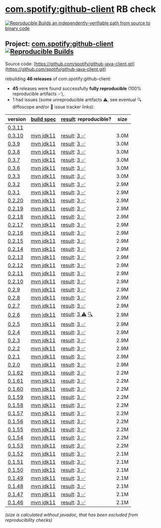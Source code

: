 [com.spotify:github-client](https://central.sonatype.com/artifact/com.spotify/github-client/versions) RB check
=======

[![Reproducible Builds](https://reproducible-builds.org/images/logos/rb.svg) an independently-verifiable path from source to binary code](https://reproducible-builds.org/)

## Project: [com.spotify:github-client](https://central.sonatype.com/artifact/com.spotify/github-client/versions) [![Reproducible Builds](https://img.shields.io/endpoint?url=https://raw.githubusercontent.com/jvm-repo-rebuild/reproducible-central/master/content/com/spotify/github-client/badge.json)](https://github.com/jvm-repo-rebuild/reproducible-central/blob/master/content/com/spotify/github-client/README.md)

Source code: [https://github.com/spotify/github-java-client.git](https://github.com/spotify/github-java-client.git)

rebuilding **46 releases** of com.spotify:github-client:
- **45** releases were found successfully **fully reproducible** (100% reproducible artifacts :white_check_mark:),
- 1 had issues (some unreproducible artifacts :warning:, see eventual :mag: diffoscope and/or :memo: issue tracker links):

| version | [build spec](/BUILDSPEC.md) | [result](https://reproducible-builds.org/docs/jvm/): reproducible? | size |
| -- | --------- | ------ | -- |
| [0.3.11](https://central.sonatype.com/artifact/com.spotify/github-client/0.3.11/pom) | | | |
| [0.3.10](https://central.sonatype.com/artifact/com.spotify/github-client/0.3.10/pom) | [mvn jdk11](github-client-0.3.10.buildspec) | [result](github-client-0.3.10.buildinfo): [3 :white_check_mark: ](github-client-0.3.10.buildcompare) | 3.0M |
| [0.3.9](https://central.sonatype.com/artifact/com.spotify/github-client/0.3.9/pom) | [mvn jdk11](github-client-0.3.9.buildspec) | [result](github-client-0.3.9.buildinfo): [3 :white_check_mark: ](github-client-0.3.9.buildcompare) | 3.0M |
| [0.3.8](https://central.sonatype.com/artifact/com.spotify/github-client/0.3.8/pom) | [mvn jdk11](github-client-0.3.8.buildspec) | [result](github-client-0.3.8.buildinfo): [3 :white_check_mark: ](github-client-0.3.8.buildcompare) | 3.0M |
| [0.3.7](https://central.sonatype.com/artifact/com.spotify/github-client/0.3.7/pom) | [mvn jdk11](github-client-0.3.7.buildspec) | [result](github-client-0.3.7.buildinfo): [3 :white_check_mark: ](github-client-0.3.7.buildcompare) | 3.0M |
| [0.3.6](https://central.sonatype.com/artifact/com.spotify/github-client/0.3.6/pom) | [mvn jdk11](github-client-0.3.6.buildspec) | [result](github-client-0.3.6.buildinfo): [3 :white_check_mark: ](github-client-0.3.6.buildcompare) | 3.0M |
| [0.3.3](https://central.sonatype.com/artifact/com.spotify/github-client/0.3.3/pom) | [mvn jdk11](github-client-0.3.3.buildspec) | [result](github-client-0.3.3.buildinfo): [3 :white_check_mark: ](github-client-0.3.3.buildcompare) | 3.0M |
| [0.3.2](https://central.sonatype.com/artifact/com.spotify/github-client/0.3.2/pom) | [mvn jdk11](github-client-0.3.2.buildspec) | [result](github-client-0.3.2.buildinfo): [3 :white_check_mark: ](github-client-0.3.2.buildcompare) | 2.9M |
| [0.3.1](https://central.sonatype.com/artifact/com.spotify/github-client/0.3.1/pom) | [mvn jdk11](github-client-0.3.1.buildspec) | [result](github-client-0.3.1.buildinfo): [3 :white_check_mark: ](github-client-0.3.1.buildcompare) | 2.9M |
| [0.2.20](https://central.sonatype.com/artifact/com.spotify/github-client/0.2.20/pom) | [mvn jdk11](github-client-0.2.20.buildspec) | [result](github-client-0.2.20.buildinfo): [3 :white_check_mark: ](github-client-0.2.20.buildcompare) | 2.9M |
| [0.2.19](https://central.sonatype.com/artifact/com.spotify/github-client/0.2.19/pom) | [mvn jdk11](github-client-0.2.19.buildspec) | [result](github-client-0.2.19.buildinfo): [3 :white_check_mark: ](github-client-0.2.19.buildcompare) | 2.9M |
| [0.2.18](https://central.sonatype.com/artifact/com.spotify/github-client/0.2.18/pom) | [mvn jdk11](github-client-0.2.18.buildspec) | [result](github-client-0.2.18.buildinfo): [3 :white_check_mark: ](github-client-0.2.18.buildcompare) | 2.9M |
| [0.2.17](https://central.sonatype.com/artifact/com.spotify/github-client/0.2.17/pom) | [mvn jdk11](github-client-0.2.17.buildspec) | [result](github-client-0.2.17.buildinfo): [3 :white_check_mark: ](github-client-0.2.17.buildcompare) | 2.9M |
| [0.2.16](https://central.sonatype.com/artifact/com.spotify/github-client/0.2.16/pom) | [mvn jdk11](github-client-0.2.16.buildspec) | [result](github-client-0.2.16.buildinfo): [3 :white_check_mark: ](github-client-0.2.16.buildcompare) | 2.9M |
| [0.2.15](https://central.sonatype.com/artifact/com.spotify/github-client/0.2.15/pom) | [mvn jdk11](github-client-0.2.15.buildspec) | [result](github-client-0.2.15.buildinfo): [3 :white_check_mark: ](github-client-0.2.15.buildcompare) | 2.9M |
| [0.2.14](https://central.sonatype.com/artifact/com.spotify/github-client/0.2.14/pom) | [mvn jdk11](github-client-0.2.14.buildspec) | [result](github-client-0.2.14.buildinfo): [3 :white_check_mark: ](github-client-0.2.14.buildcompare) | 2.9M |
| [0.2.13](https://central.sonatype.com/artifact/com.spotify/github-client/0.2.13/pom) | [mvn jdk11](github-client-0.2.13.buildspec) | [result](github-client-0.2.13.buildinfo): [3 :white_check_mark: ](github-client-0.2.13.buildcompare) | 2.9M |
| [0.2.12](https://central.sonatype.com/artifact/com.spotify/github-client/0.2.12/pom) | [mvn jdk11](github-client-0.2.12.buildspec) | [result](github-client-0.2.12.buildinfo): [3 :white_check_mark: ](github-client-0.2.12.buildcompare) | 2.9M |
| [0.2.11](https://central.sonatype.com/artifact/com.spotify/github-client/0.2.11/pom) | [mvn jdk11](github-client-0.2.11.buildspec) | [result](github-client-0.2.11.buildinfo): [3 :white_check_mark: ](github-client-0.2.11.buildcompare) | 2.9M |
| [0.2.10](https://central.sonatype.com/artifact/com.spotify/github-client/0.2.10/pom) | [mvn jdk11](github-client-0.2.10.buildspec) | [result](github-client-0.2.10.buildinfo): [3 :white_check_mark: ](github-client-0.2.10.buildcompare) | 2.9M |
| [0.2.9](https://central.sonatype.com/artifact/com.spotify/github-client/0.2.9/pom) | [mvn jdk11](github-client-0.2.9.buildspec) | [result](github-client-0.2.9.buildinfo): [3 :white_check_mark: ](github-client-0.2.9.buildcompare) | 2.9M |
| [0.2.8](https://central.sonatype.com/artifact/com.spotify/github-client/0.2.8/pom) | [mvn jdk11](github-client-0.2.8.buildspec) | [result](github-client-0.2.8.buildinfo): [3 :white_check_mark: ](github-client-0.2.8.buildcompare) | 2.9M |
| [0.2.7](https://central.sonatype.com/artifact/com.spotify/github-client/0.2.7/pom) | [mvn jdk11](github-client-0.2.7.buildspec) | [result](github-client-0.2.7.buildinfo): [3 :white_check_mark: ](github-client-0.2.7.buildcompare) | 2.9M |
| [0.2.6](https://central.sonatype.com/artifact/com.spotify/github-client/0.2.6/pom) | [mvn jdk11](github-client-0.2.6.buildspec) | [result](github-client-0.2.6.buildinfo): [ 3 :warning:](github-client-0.2.6.buildcompare) [:mag:](github-client-0.2.6.diffoscope) | 2.9M |
| [0.2.5](https://central.sonatype.com/artifact/com.spotify/github-client/0.2.5/pom) | [mvn jdk11](github-client-0.2.5.buildspec) | [result](github-client-0.2.5.buildinfo): [3 :white_check_mark: ](github-client-0.2.5.buildcompare) | 2.9M |
| [0.2.4](https://central.sonatype.com/artifact/com.spotify/github-client/0.2.4/pom) | [mvn jdk11](github-client-0.2.4.buildspec) | [result](github-client-0.2.4.buildinfo): [3 :white_check_mark: ](github-client-0.2.4.buildcompare) | 2.9M |
| [0.2.3](https://central.sonatype.com/artifact/com.spotify/github-client/0.2.3/pom) | [mvn jdk11](github-client-0.2.3.buildspec) | [result](github-client-0.2.3.buildinfo): [3 :white_check_mark: ](github-client-0.2.3.buildcompare) | 2.9M |
| [0.2.2](https://central.sonatype.com/artifact/com.spotify/github-client/0.2.2/pom) | [mvn jdk11](github-client-0.2.2.buildspec) | [result](github-client-0.2.2.buildinfo): [3 :white_check_mark: ](github-client-0.2.2.buildcompare) | 2.9M |
| [0.2.1](https://central.sonatype.com/artifact/com.spotify/github-client/0.2.1/pom) | [mvn jdk11](github-client-0.2.1.buildspec) | [result](github-client-0.2.1.buildinfo): [3 :white_check_mark: ](github-client-0.2.1.buildcompare) | 2.9M |
| [0.2.0](https://central.sonatype.com/artifact/com.spotify/github-client/0.2.0/pom) | [mvn jdk11](github-client-0.2.0.buildspec) | [result](github-client-0.2.0.buildinfo): [3 :white_check_mark: ](github-client-0.2.0.buildcompare) | 2.9M |
| [0.1.62](https://central.sonatype.com/artifact/com.spotify/github-client/0.1.62/pom) | [mvn jdk11](github-client-0.1.62.buildspec) | [result](github-client-0.1.62.buildinfo): [3 :white_check_mark: ](github-client-0.1.62.buildcompare) | 2.2M |
| [0.1.61](https://central.sonatype.com/artifact/com.spotify/github-client/0.1.61/pom) | [mvn jdk11](github-client-0.1.61.buildspec) | [result](github-client-0.1.61.buildinfo): [3 :white_check_mark: ](github-client-0.1.61.buildcompare) | 2.2M |
| [0.1.60](https://central.sonatype.com/artifact/com.spotify/github-client/0.1.60/pom) | [mvn jdk11](github-client-0.1.60.buildspec) | [result](github-client-0.1.60.buildinfo): [3 :white_check_mark: ](github-client-0.1.60.buildcompare) | 2.2M |
| [0.1.59](https://central.sonatype.com/artifact/com.spotify/github-client/0.1.59/pom) | [mvn jdk11](github-client-0.1.59.buildspec) | [result](github-client-0.1.59.buildinfo): [3 :white_check_mark: ](github-client-0.1.59.buildcompare) | 2.2M |
| [0.1.58](https://central.sonatype.com/artifact/com.spotify/github-client/0.1.58/pom) | [mvn jdk11](github-client-0.1.58.buildspec) | [result](github-client-0.1.58.buildinfo): [3 :white_check_mark: ](github-client-0.1.58.buildcompare) | 2.2M |
| [0.1.57](https://central.sonatype.com/artifact/com.spotify/github-client/0.1.57/pom) | [mvn jdk11](github-client-0.1.57.buildspec) | [result](github-client-0.1.57.buildinfo): [3 :white_check_mark: ](github-client-0.1.57.buildcompare) | 2.2M |
| [0.1.56](https://central.sonatype.com/artifact/com.spotify/github-client/0.1.56/pom) | [mvn jdk11](github-client-0.1.56.buildspec) | [result](github-client-0.1.56.buildinfo): [3 :white_check_mark: ](github-client-0.1.56.buildcompare) | 2.2M |
| [0.1.55](https://central.sonatype.com/artifact/com.spotify/github-client/0.1.55/pom) | [mvn jdk11](github-client-0.1.55.buildspec) | [result](github-client-0.1.55.buildinfo): [3 :white_check_mark: ](github-client-0.1.55.buildcompare) | 2.2M |
| [0.1.54](https://central.sonatype.com/artifact/com.spotify/github-client/0.1.54/pom) | [mvn jdk11](github-client-0.1.54.buildspec) | [result](github-client-0.1.54.buildinfo): [3 :white_check_mark: ](github-client-0.1.54.buildcompare) | 2.2M |
| [0.1.53](https://central.sonatype.com/artifact/com.spotify/github-client/0.1.53/pom) | [mvn jdk11](github-client-0.1.53.buildspec) | [result](github-client-0.1.53.buildinfo): [3 :white_check_mark: ](github-client-0.1.53.buildcompare) | 2.2M |
| [0.1.52](https://central.sonatype.com/artifact/com.spotify/github-client/0.1.52/pom) | [mvn jdk11](github-client-0.1.52.buildspec) | [result](github-client-0.1.52.buildinfo): [3 :white_check_mark: ](github-client-0.1.52.buildcompare) | 2.1M |
| [0.1.51](https://central.sonatype.com/artifact/com.spotify/github-client/0.1.51/pom) | [mvn jdk11](github-client-0.1.51.buildspec) | [result](github-client-0.1.51.buildinfo): [3 :white_check_mark: ](github-client-0.1.51.buildcompare) | 2.1M |
| [0.1.50](https://central.sonatype.com/artifact/com.spotify/github-client/0.1.50/pom) | [mvn jdk11](github-client-0.1.50.buildspec) | [result](github-client-0.1.50.buildinfo): [3 :white_check_mark: ](github-client-0.1.50.buildcompare) | 2.1M |
| [0.1.49](https://central.sonatype.com/artifact/com.spotify/github-client/0.1.49/pom) | [mvn jdk11](github-client-0.1.49.buildspec) | [result](github-client-0.1.49.buildinfo): [3 :white_check_mark: ](github-client-0.1.49.buildcompare) | 2.1M |
| [0.1.48](https://central.sonatype.com/artifact/com.spotify/github-client/0.1.48/pom) | [mvn jdk11](github-client-0.1.48.buildspec) | [result](github-client-0.1.48.buildinfo): [3 :white_check_mark: ](github-client-0.1.48.buildcompare) | 2.1M |
| [0.1.47](https://central.sonatype.com/artifact/com.spotify/github-client/0.1.47/pom) | [mvn jdk11](github-client-0.1.47.buildspec) | [result](github-client-0.1.47.buildinfo): [3 :white_check_mark: ](github-client-0.1.47.buildcompare) | 2.1M |
| [0.1.46](https://central.sonatype.com/artifact/com.spotify/github-client/0.1.46/pom) | [mvn jdk11](github-client-0.1.46.buildspec) | [result](github-client-0.1.46.buildinfo): [3 :white_check_mark: ](github-client-0.1.46.buildcompare) | 2.1M |

<i>(size is calculated without javadoc, that has been excluded from reproducibility checks)</i>
